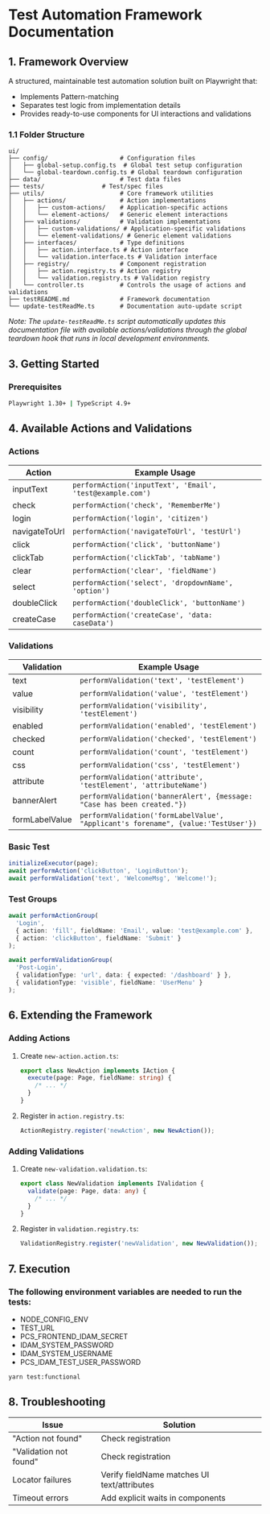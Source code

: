 # Test Automation Framework Documentation

## 1. Framework Overview

A structured, maintainable test automation solution built on Playwright that:

- Implements Pattern-matching
- Separates test logic from implementation details
- Provides ready-to-use components for UI interactions and validations

### 1.1 Folder Structure

```
ui/
├── config/                    # Configuration files
│   ├── global-setup.config.ts  # Global test setup configuration
│   └── global-teardown.config.ts # Global teardown configuration
├── data/                      # Test data files
├── tests/                # Test/spec files
├── utils/                     # Core framework utilities
│   ├── actions/               # Action implementations
│   │   ├── custom-actions/    # Application-specific actions
│   │   └── element-actions/   # Generic element interactions
│   ├── validations/           # Validation implementations
│   │   ├── custom-validations/ # Application-specific validations
│   │   └── element-validations/ # Generic element validations
│   ├── interfaces/            # Type definitions
│   │   ├── action.interface.ts # Action interface
│   │   └── validation.interface.ts # Validation interface
│   ├── registry/              # Component registration
│   │   ├── action.registry.ts # Action registry
│   │   └── validation.registry.ts # Validation registry
│   └── controller.ts          # Controls the usage of actions and validations
├── testREADME.md              # Framework documentation
└── update-testReadMe.ts       # Documentation auto-update script
```

_Note: The `update-testReadMe.ts` script automatically updates this documentation file with available actions/validations through the global teardown hook that runs in local development environments._

## 3. Getting Started

### Prerequisites

```bash
Playwright 1.30+ | TypeScript 4.9+
```

## 4. Available Actions and Validations

### Actions
| Action          | Example Usage |
|------------------|---------------|
| inputText     | `performAction('inputText', 'Email', 'test@example.com')` |
| check         | `performAction('check', 'RememberMe')`                    |
| login         | `performAction('login', 'citizen')`                       |
| navigateToUrl | `performAction('navigateToUrl', 'testUrl')`               |
| click         | `performAction('click', 'buttonName')`                    |
| clickTab      | `performAction('clickTab', 'tabName')`                    |
| clear         | `performAction('clear', 'fieldName')`                     |
| select        | `performAction('select', 'dropdownName', 'option')`       |
| doubleClick   | `performAction('doubleClick', 'buttonName')`              |
| createCase    | `performAction('createCase', 'data: caseData')`           |
### Validations
| Validation          | Example Usage |
|------------------|---------------|
| text               | `performValidation('text', 'testElement')`                                          |
| value              | `performValidation('value', 'testElement')`                                         |
| visibility         | `performValidation('visibility', 'testElement')`                                    |
| enabled            | `performValidation('enabled', 'testElement')`                                       |
| checked            | `performValidation('checked', 'testElement')`                                       |
| count              | `performValidation('count', 'testElement')`                                         |
| css                | `performValidation('css', 'testElement')`                                           |
| attribute          | `performValidation('attribute', 'testElement', 'attributeName')`                    |
| bannerAlert        | `performValidation('bannerAlert', {message: "Case has been created."})`             |
| formLabelValue     | `performValidation('formLabelValue',  "Applicant's forename", {value:'TestUser'})`  |
### Basic Test

```typescript
initializeExecutor(page);
await performAction('clickButton', 'LoginButton');
await performValidation('text', 'WelcomeMsg', 'Welcome!');
```

### Test Groups

```typescript
await performActionGroup(
  'Login',
  { action: 'fill', fieldName: 'Email', value: 'test@example.com' },
  { action: 'clickButton', fieldName: 'Submit' }
);

await performValidationGroup(
  'Post-Login',
  { validationType: 'url', data: { expected: '/dashboard' } },
  { validationType: 'visible', fieldName: 'UserMenu' }
);
```

## 6. Extending the Framework

### Adding Actions

1. Create `new-action.action.ts`:
   ```typescript
   export class NewAction implements IAction {
     execute(page: Page, fieldName: string) {
       /* ... */
     }
   }
   ```
2. Register in `action.registry.ts`:
   ```typescript
   ActionRegistry.register('newAction', new NewAction());
   ```

### Adding Validations

1. Create `new-validation.validation.ts`:
   ```typescript
   export class NewValidation implements IValidation {
     validate(page: Page, data: any) {
       /* ... */
     }
   }
   ```
2. Register in `validation.registry.ts`:
   ```typescript
   ValidationRegistry.register('newValidation', new NewValidation());
   ```

## 7. Execution

### The following environment variables are needed to run the tests:

- NODE_CONFIG_ENV
- TEST_URL
- PCS_FRONTEND_IDAM_SECRET
- IDAM_SYSTEM_PASSWORD
- IDAM_SYSTEM_USERNAME
- PCS_IDAM_TEST_USER_PASSWORD

```bash
yarn test:functional
```

## 8. Troubleshooting

| Issue                  | Solution                                    |
| ---------------------- | ------------------------------------------- |
| "Action not found"     | Check registration                          |
| "Validation not found" | Check registration                          |
| Locator failures       | Verify fieldName matches UI text/attributes |
| Timeout errors         | Add explicit waits in components            |
